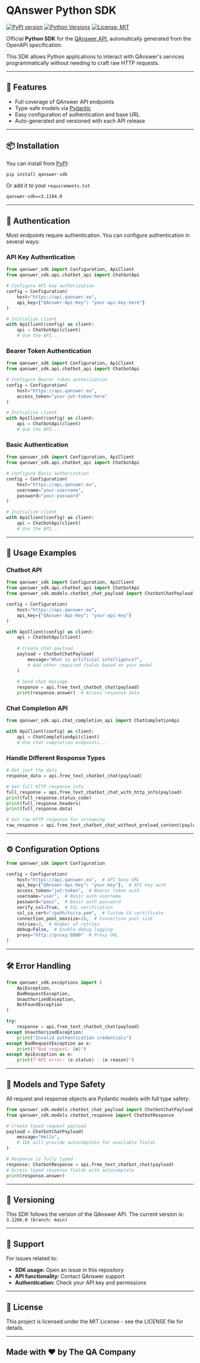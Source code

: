 # QAnswer Python SDK

[![PyPI version](https://badge.fury.io/py/qanswer-sdk.svg)](https://pypi.org/project/qanswer-sdk/)
[![Python Versions](https://img.shields.io/pypi/pyversions/qanswer-sdk.svg)](https://pypi.org/project/qanswer-sdk/)
[![License: MIT](https://img.shields.io/badge/License-MIT-yellow.svg)](LICENSE)

Official **Python SDK** for the [QAnswer API](https://qanswer.eu), automatically generated from the OpenAPI specification.

This SDK allows Python applications to interact with QAnswer's services programmatically without needing to craft raw HTTP requests.

---

## 🚀 Features

- Full coverage of QAnswer API endpoints  
- Type-safe models via [Pydantic](https://docs.pydantic.dev)  
- Easy configuration of authentication and base URL  
- Auto-generated and versioned with each API release  

---

## 📦 Installation

You can install from [PyPI](https://pypi.org/project/qanswer-sdk/):

```bash
pip install qanswer-sdk
```


Or add it to your `requirements.txt`

```txt
qanswer-sdk==3.1184.0
```

---

## 🔑 Authentication

Most endpoints require authentication. You can configure authentication in several ways:

### API Key Authentication

```python
from qanswer_sdk import Configuration, ApiClient
from qanswer_sdk.api.chatbot_api import ChatbotApi

# Configure API key authorization
config = Configuration(
    host="https://api.qanswer.eu",
    api_key={"QAnswer-Api-Key": "your-api-key-here"}
)

# Initialize client
with ApiClient(config) as client:
    api = ChatbotApi(client)
    # Use the API...
```

### Bearer Token Authentication

```python
from qanswer_sdk import Configuration, ApiClient
from qanswer_sdk.api.chatbot_api import ChatbotApi

# Configure Bearer token authorization
config = Configuration(
    host="https://api.qanswer.eu",
    access_token="your-jwt-token-here"
)

# Initialize client
with ApiClient(config) as client:
    api = ChatbotApi(client)
    # Use the API...
```

### Basic Authentication

```python
from qanswer_sdk import Configuration, ApiClient
from qanswer_sdk.api.chatbot_api import ChatbotApi

# Configure Basic authorization
config = Configuration(
    host="https://api.qanswer.eu",
    username="your-username",
    password="your-password"
)

# Initialize client
with ApiClient(config) as client:
    api = ChatbotApi(client)
    # Use the API...
```

---

## 📖 Usage Examples

### Chatbot API

```python
from qanswer_sdk import Configuration, ApiClient
from qanswer_sdk.api.chatbot_api import ChatbotApi
from qanswer_sdk.models.chatbot_chat_payload import ChatbotChatPayload

config = Configuration(
    host="https://api.qanswer.eu",
    api_key={"QAnswer-Api-Key": "your-api-key"}
)

with ApiClient(config) as client:
    api = ChatbotApi(client)
    
    # Create chat payload
    payload = ChatbotChatPayload(
        message="What is artificial intelligence?",
        # Add other required fields based on your model
    )
    
    # Send chat message
    response = api.free_text_chatbot_chat(payload)
    print(response.answer)  # Access response data
```
### Chat Completion API

```python
from qanswer_sdk.api.chat_completion_api import ChatCompletionApi

with ApiClient(config) as client:
    api = ChatCompletionApi(client)
    # Use chat completion endpoints...
```

### Handle Different Response Types

```python
# Get just the data
response_data = api.free_text_chatbot_chat(payload)

# Get full HTTP response info
full_response = api.free_text_chatbot_chat_with_http_info(payload)
print(full_response.status_code)
print(full_response.headers)
print(full_response.data)

# Get raw HTTP response for streaming
raw_response = api.free_text_chatbot_chat_without_preload_content(payload)
```

---

## ⚙️ Configuration Options

```python
from qanswer_sdk import Configuration

config = Configuration(
    host="https://api.qanswer.eu",  # API base URL
    api_key={"QAnswer-Api-Key": "your-key"},  # API key auth
    access_token="jwt-token",  # Bearer token auth
    username="user",  # Basic auth username
    password="pass",  # Basic auth password
    verify_ssl=True,  # SSL verification
    ssl_ca_cert="/path/to/ca.pem",  # Custom CA certificate
    connection_pool_maxsize=10,  # Connection pool size
    retries=3,  # Number of retries
    debug=False,  # Enable debug logging
    proxy="http://proxy:8080"  # Proxy URL
)
```
---

## 🛠 Error Handling

```python
from qanswer_sdk.exceptions import (
    ApiException, 
    BadRequestException,
    UnauthorizedException,
    NotFoundException
)

try:
    response = api.free_text_chatbot_chat(payload)
except UnauthorizedException:
    print("Invalid authentication credentials")
except BadRequestException as e:
    print(f"Bad request: {e}")
except ApiException as e:
    print(f"API error: {e.status} - {e.reason}")
```
---

## 📝 Models and Type Safety

All request and response objects are Pydantic models with full type safety:

```python
from qanswer_sdk.models.chatbot_chat_payload import ChatbotChatPayload
from qanswer_sdk.models.chatbot_response import ChatbotResponse

# Create typed request payload
payload = ChatbotChatPayload(
    message="Hello",
    # IDE will provide autocomplete for available fields
)

# Response is fully typed
response: ChatbotResponse = api.free_text_chatbot_chat(payload)
# Access typed response fields with autocomplete
print(response.answer)
```

---

## 📌 Versioning

This SDK follows the version of the QAnswer API.
The current version is: `3.1266.0 (branch: main)`

---

## 🤝 Support

For issues related to:

- **SDK usage:** Open an issue in this repository
- **API functionality:** Contact QAnswer support
- **Authentication:** Check your API key and permissions

---

## 📄 License

This project is licensed under the MIT License - see the LICENSE file for details.

---

## Made with ❤️ by The QA Company